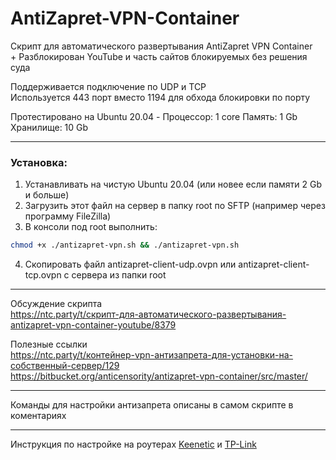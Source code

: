# AntiZapret-VPN-Container

Скрипт для автоматического развертывания AntiZapret VPN Container\
\+ Разблокирован YouTube и часть сайтов блокируемых без решения суда

Поддерживается подключение по UDP и TCP\
Используется 443 порт вместо 1194 для обхода блокировки по порту

Протестировано на Ubuntu 20.04 - Процессор: 1 core Память: 1 Gb Хранилище: 10 Gb
***
### Установка:
1. Устанавливать на чистую Ubuntu 20.04 (или новее если памяти 2 Gb и больше)
2. Загрузить этот файл на сервер в папку root по SFTP (например через программу FileZilla)
3. В консоли под root выполнить:
```sh
chmod +x ./antizapret-vpn.sh && ./antizapret-vpn.sh
```
4. Скопировать файл antizapret-client-udp.ovpn или antizapret-client-tcp.ovpn с сервера из папки root
***
Обсуждение скрипта\
https://ntc.party/t/скрипт-для-автоматического-развертывания-antizapret-vpn-container-youtube/8379

Полезные ссылки\
https://ntc.party/t/контейнер-vpn-антизапрета-для-установки-на-собственный-сервер/129 \
https://bitbucket.org/anticensority/antizapret-vpn-container/src/master/
***
Команды для настройки антизапрета описаны в самом скрипте в коментариях
***
Инструкция по настройке на роутерах [Keenetic](./Keenetic.md) и [TP-Link](./TP-Link.md)

